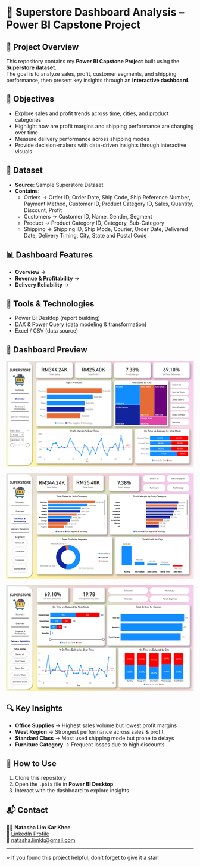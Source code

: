# 🛒 Superstore Dashboard Analysis – Power BI Capstone Project  

## 📌 Project Overview  
This repository contains my **Power BI Capstone Project** built using the **Superstore dataset**.  
The goal is to analyze sales, profit, customer segments, and shipping performance, then present key insights through an **interactive dashboard**.  

## 🎯 Objectives  
- Explore sales and profit trends across time, cities, and product categories  
- Highlight how are profit margins and shipping performance are changing over time
- Measure delivery performance across shipping modes  
- Provide decision-makers with data-driven insights through interactive visuals  

## 📂 Dataset  
- **Source**: Sample Superstore Dataset  
- **Contains**:  
  - Orders → Order ID, Order Date, Ship Code, Ship Reference Number, Payment Method, Customer ID, Product Category ID, Sales, Quantity, Discount, Profit
  - Customers → Customer ID, Name, Gender, Segment
  - Product → Product Category ID, Category, Sub-Category
  - Shipping → Shipping ID, Ship Mode, Courier, Order Date, Delivered Date, Delivery Timing, City, State and Postal Code

## 📊 Dashboard Features  
- **Overview** →  
- **Revenue & Profitability** →  
- **Delivery Reliability** →   

## 🚀 Tools & Technologies  
- Power BI Desktop (report building)  
- DAX & Power Query (data modeling & transformation)  
- Excel / CSV (data source)  

## 📸 Dashboard Preview
![Dashboard Screenshot](https://github.com/natashalimkk99/superstore-power-bi/blob/main/Images/Superstore%20Overview%20Dashboard.png?raw=true)

![Dashboard Screenshot](https://github.com/natashalimkk99/superstore-power-bi/blob/main/Images/Superstore%20Revenue%20%26%20Profitability%20Dashboard.png?raw=true)

![Dashboard Screenshot](https://github.com/natashalimkk99/superstore-power-bi/blob/main/Images/Superstore%20Delivery%20Reliability%20Dashboard.png?raw=true)

## 🔍 Key Insights  
- **Office Supplies** → Highest sales volume but lowest profit margins  
- **West Region** → Strongest performance across sales & profit  
- **Standard Class** → Most used shipping mode but prone to delays  
- **Furniture Category** → Frequent losses due to high discounts  

## 📌 How to Use  
1. Clone this repository  
2. Open the `.pbix` file in **Power BI Desktop**  
3. Interact with the dashboard to explore insights  

## 📬 Contact  
👩‍💻 **Natasha Lim Kar Khee**  
🔗 [LinkedIn Profile](https://www.linkedin.com/in/natashalimkarkhee)  
📧 natasha.limkk@gmail.com 

---
⭐ If you found this project helpful, don’t forget to give it a star!


